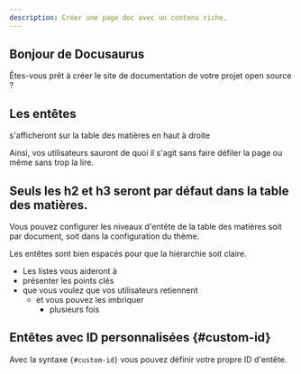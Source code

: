 ```yaml
---
description: Créer une page doc avec un contenu riche.
---
```


## Bonjour de Docusaurus

Êtes-vous prêt à créer le site de documentation de votre projet open source ?

## Les entêtes

s'afficheront sur la table des matières en haut à droite

Ainsi, vos utilisateurs sauront de quoi il s'agit sans faire défiler la page ou même sans trop la lire.

## Seuls les h2 et h3 seront par défaut dans la table des matières.

Vous pouvez configurer les niveaux d'entête de la table des matières soit par document, soit dans la configuration du thème.

Les entêtes sont bien espacés pour que la hiérarchie soit claire.

- Les listes vous aideront à
- présenter les points clés
- que vous voulez que vos utilisateurs retiennent
  - et vous pouvez les imbriquer
    - plusieurs fois

## Entêtes avec ID personnalisées {#custom-id}

Avec la syntaxe `{#custom-id}` vous pouvez définir votre propre ID d'entête.